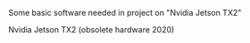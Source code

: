 Some basic software needed in project on "Nvidia Jetson TX2" 

Nvidia Jetson TX2 (obsolete hardware 2020)
